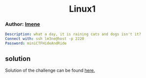 <h1 align='center'> Linux1</h1>

<h3>
Author: <a href='https://github.com/Imeneallouche'>Imene</a>
</h3>

```yaml
Description: what a day, it is raining cats and dogs isn't it?
Connect with: ssh lm3ne@host -p 2220
Password: miniCTFHideAndRide
```

<h2>solution</h2>
<p>
Solution of the challenge can be found <a href='https://github.com/Imeneallouche/CTF-challenges/tree/main/Linux/linux1/solution'>here.</a>
